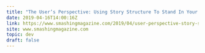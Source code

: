 ```yaml
---
title: "The User’s Perspective: Using Story Structure To Stand In Your User’s Shoes"
date: 2019-04-16T14:00:16Z
link: https://www.smashingmagazine.com/2019/04/user-perspective-story-structure/
site: www.smashingmagazine.com
topic: dev
draft: false
---
```

